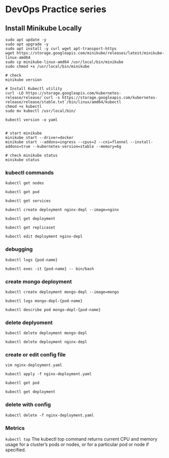 # DevOps Practice series 

## Install Minikube Locally

```shell
sudo apt update -y
sudo apt upgrade -y
sudo apt install -y curl wget apt-transport-https
wget https://storage.googleapis.com/minikube/releases/latest/minikube-linux-amd64
sudo cp minikube-linux-amd64 /usr/local/bin/minikube
sudo chmod +x /usr/local/bin/minikube

# check
minikube version

# Install Kubectl utility
curl -LO https://storage.googleapis.com/kubernetes-release/release/`curl -s https://storage.googleapis.com/kubernetes-release/release/stable.txt`/bin/linux/amd64/kubectl
chmod +x kubectl
sudo mv kubectl /usr/local/bin/

kubectl version -o yaml


# start minikube
minikube start --driver=docker
minikube start --addons=ingress --cpus=2 --cni=flannel --install-addons=true --kubernetes-version=stable --memory=6g

# check minikube status
minikube status
```

### kubectl commands

`kubectl get nodes`

`kubectl get pod`

`kubectl get services`

`kubectl create deployment nginx-depl --image=nginx`

`kubectl get deployment`

`kubectl get replicaset`

`kubectl edit deployment nginx-depl`

### debugging

`kubectl logs {pod-name}`

`kubectl exec -it {pod-name} -- bin/bash`

### create mongo deployment

`kubectl create deployment mongo-depl --image=mongo`

`kubectl logs mongo-depl-{pod-name}`

`kubectl describe pod mongo-depl-{pod-name}`

### delete deplyoment

`kubectl delete deployment mongo-depl`

`kubectl delete deployment nginx-depl`

### create or edit config file

`vim nginx-deployment.yaml`

`kubectl apply -f nginx-deployment.yaml`

`kubectl get pod`

`kubectl get deployment`

### delete with config

`kubectl delete -f nginx-deployment.yaml`

### Metrics

`kubectl top` The kubectl top command returns current CPU and memory usage for a cluster’s pods or nodes, or for a particular pod or node if specified.